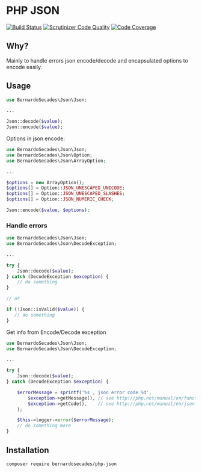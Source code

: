 # PHP JSON

[![Build Status](https://travis-ci.org/bernardosecades/php-json.svg?branch=master)](https://travis-ci.org/bernardosecades/php-json)
[![Scrutinizer Code Quality](https://scrutinizer-ci.com/g/bernardosecades/php-json/badges/quality-score.png?b=master)](https://scrutinizer-ci.com/g/bernardosecades/php-json/?branch=master)
[![Code Coverage](https://scrutinizer-ci.com/g/bernardosecades/php-json/badges/coverage.png?b=master)](https://scrutinizer-ci.com/g/bernardosecades/php-json/code-structure/master)

## Why?

Mainly to handle errors json encode/decode and encapsulated options to encode easily. 


## Usage

```php
use BernardoSecades\Json\Json;

...

Json::decode($value);
Json::encode($value);

```

Options in json encode:

```php
use BernardoSecades\Json\Json;
use BernardoSecades\Json\Option;
use BernardoSecades\Json\ArrayOption;

...

$options = new ArrayOption();
$options[] = Option::JSON_UNESCAPED_UNICODE;
$options[] = Option::JSON_UNESCAPED_SLASHES;
$options[] = Option::JSON_NUMERIC_CHECK;

Json::encode($value, $options);

```

### Handle errors

```php
use BernardoSecades\Json\Json;
use BernardoSecades\Json\DecodeException;

...

try {
    Json::decode($value);
} catch (DecodeException $exception) {
    // do something
}

// or

if (!Json::isValid($value)) {
   // do something
}

```

Get info from Encode/Decode exception

```php
use BernardoSecades\Json\Json;
use BernardoSecades\Json\DecodeException;

...

try {
    Json::decode($value);
} catch (DecodeException $exception) {

    $errorMessage = sprintf('%s , json error code %d', 
        $exception->getMessage(), // see http://php.net/manual/en/function.json-last-error-msg.php
        $exception->getCode(),    // see http://php.net/manual/en/json.constants.php
    ); 

    $this->logger->error($errorMessage);
    // do something more
}

```

## Installation

```
composer require bernardosecades/php-json
```



